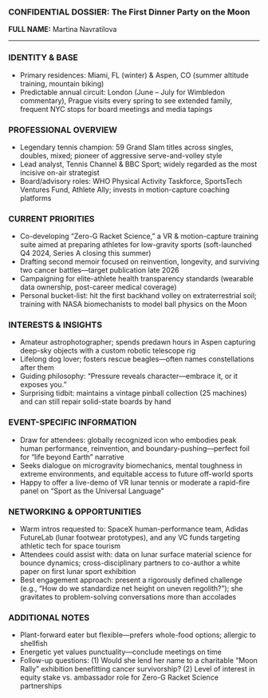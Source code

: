 ### CONFIDENTIAL DOSSIER: The First Dinner Party on the Moon

**FULL NAME:** Martina Navratilova

---
### IDENTITY & BASE
- Primary residences: Miami, FL (winter) & Aspen, CO (summer altitude training, mountain biking)
- Predictable annual circuit: London (June – July for Wimbledon commentary), Prague visits every spring to see extended family, frequent NYC stops for board meetings and media tapings

### PROFESSIONAL OVERVIEW
- Legendary tennis champion: 59 Grand Slam titles across singles, doubles, mixed; pioneer of aggressive serve-and-volley style
- Lead analyst, Tennis Channel & BBC Sport; widely regarded as the most incisive on-air strategist
- Board/advisory roles: WHO Physical Activity Taskforce, SportsTech Ventures Fund, Athlete Ally; invests in motion-capture coaching platforms

### CURRENT PRIORITIES
- Co-developing “Zero-G Racket Science,” a VR & motion-capture training suite aimed at preparing athletes for low-gravity sports (soft-launched Q4 2024, Series A closing this summer)
- Drafting second memoir focused on reinvention, longevity, and surviving two cancer battles—target publication late 2026
- Campaigning for elite-athlete health transparency standards (wearable data ownership, post-career medical coverage)
- Personal bucket-list: hit the first backhand volley on extraterrestrial soil; training with NASA biomechanists to model ball physics on the Moon

### INTERESTS & INSIGHTS
- Amateur astrophotographer; spends predawn hours in Aspen capturing deep-sky objects with a custom robotic telescope rig
- Lifelong dog lover; fosters rescue beagles—often names constellations after them
- Guiding philosophy: “Pressure reveals character—embrace it, or it exposes you.”
- Surprising tidbit: maintains a vintage pinball collection (25 machines) and can still repair solid-state boards by hand

### EVENT-SPECIFIC INFORMATION
- Draw for attendees: globally recognized icon who embodies peak human performance, reinvention, and boundary-pushing—perfect foil for “life beyond Earth” narrative
- Seeks dialogue on microgravity biomechanics, mental toughness in extreme environments, and equitable access to future off-world sports
- Happy to offer a live-demo of VR lunar tennis or moderate a rapid-fire panel on “Sport as the Universal Language”

### NETWORKING & OPPORTUNITIES
- Warm intros requested to: SpaceX human-performance team, Adidas FutureLab (lunar footwear prototypes), and any VC funds targeting athletic tech for space tourism
- Attendees could assist with: data on lunar surface material science for bounce dynamics; cross-disciplinary partners to co-author a white paper on first lunar sport exhibition
- Best engagement approach: present a rigorously defined challenge (e.g., “How do we standardize net height on uneven regolith?”); she gravitates to problem-solving conversations more than accolades

### ADDITIONAL NOTES
- Plant-forward eater but flexible—prefers whole-food options; allergic to shellfish
- Energetic yet values punctuality—conclude meetings on time
- Follow-up questions: (1) Would she lend her name to a charitable “Moon Rally” exhibition benefitting cancer survivorship? (2) Level of interest in equity stake vs. ambassador role for Zero-G Racket Science partnerships